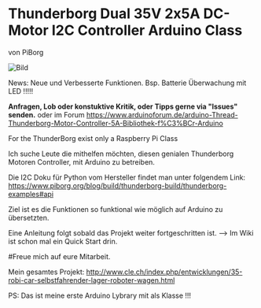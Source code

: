 # Thunderborg Dual 35V 2x5A DC-Motor I2C Controller Arduino Class
von PiBorg

![Bild](https://user-images.githubusercontent.com/39780457/71647295-f149a800-2cf4-11ea-9848-ffe07bf04579.png)

News: Neue und Verbesserte Funktionen. Bsp. Batterie Überwachung mit LED !!!!! 

<b>Anfragen, Lob oder konstuktive Kritik, oder Tipps gerne via "Issues" senden.</b>
oder im Forum https://www.arduinoforum.de/arduino-Thread-Thunderborg-Motor-Controller-5A-Bibliothek-f%C3%BCr-Arduino

For the ThunderBorg exist only a Raspberry Pi Class

Ich suche Leute die mithelfen möchten, diesen genialen Thunderborg
Motoren Controller, mit Arduino zu betreiben.

Die I2C Doku für Python vom Hersteller findet man unter folgendem Link:
https://www.piborg.org/blog/build/thunderborg-build/thunderborg-examples#api

Ziel ist es die Funktionen so funktional wie möglich auf Arduino zu übersetzten.

Eine Anleitung folgt sobald das Projekt weiter fortgeschritten ist. --> Im Wiki ist schon mal ein Quick Start drin.

#Freue mich auf eure Mitarbeit.

Mein gesamtes Projekt:  http://www.cle.ch/index.php/entwicklungen/35-robi-car-selbstfahrender-lager-roboter-wagen.html

PS: Das ist meine erste Arduino Lybrary mit als Klasse !!!
